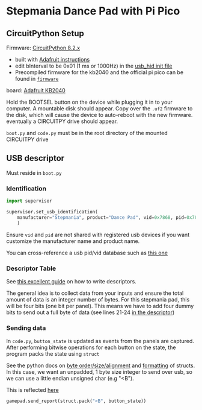 # Stepmania Dance Pad with Pi Pico
## CircuitPython Setup

Firmware: [CircuitPython 8.2.x](https://github.com/adafruit/circuitpython/releases/tag/8.2.0 "CircuitPython 8.2.0 Release")

- built with [Adafruit instructions](https://learn.adafruit.com/building-circuitpython/build-circuitpython)
- edit bInterval to be 0x01 (1 ms or 1000Hz) in the [usb_hid init file](https://github.com/adafruit/circuitpython/blob/main/shared-module/usb_hid/__init__.c)
- Precompiled firmware for the kb2040 and the official pi pico can be found in [`firmware`](https://github.com/RaeedAhmed/pico-ddr/tree/main/firmware)

board: [Adafruit KB2040](https://www.adafruit.com/product/5302 "KB2040 Product Page")

Hold the BOOTSEL button on the device while plugging it in to your computer. A mountable disk should appear. Copy over the `.uf2` firmware to the disk, which will cause the device to auto-reboot with the new firmware. eventually a CIRCUITPY drive should appear.

`boot.py` and `code.py` must be in the root directory of the mounted CIRCUITPY drive


## USB descriptor

Must reside in `boot.py`

### Identification

```python
import supervisor

supervisor.set_usb_identification(
    manufacturer="Stepmania", product="Dance Pad", vid=0x7868, pid=0x7868
    )
```

Ensure `vid` and `pid` are not shared with registered usb devices if you want customize the manufacturer name and product name.

You can cross-reference a usb pid/vid database such as [this one](https://the-sz.com/products/usbid/)

### Descriptor Table

See [this excellent guide](https://eleccelerator.com/tutorial-about-usb-hid-report-descriptors/) on how to write descriptors.

The general idea is to collect data from your inputs and ensure the total amount of data is an integer number of bytes. For this stepmania pad, this will be four bits (one bit per panel). This means we have to add four dummy bits to send out a full byte of data (see lines 21-24 [in the descriptor](https://github.com/RaeedAhmed/pico-ddr/blob/main/boot.py#L21))



### Sending data

In `code.py`, `button_state` is updated as events from the panels are captured. After performing bitwise operations for each button on the state, the program packs the state using `struct`

See the python docs on [byte order/size/alignment](https://docs.python.org/3/library/struct.html#byte-order-size-and-alignment) and [formatting](https://docs.python.org/3/library/struct.html#format-characters) of structs. In this case, we want an unpadded, 1 byte size integer to send over usb, so we can use a little endian unsigned char (e.g "<B").

This is reflected [here](https://github.com/RaeedAhmed/pico-ddr/blob/main/code.py#L27)

```python
gamepad.send_report(struct.pack("<B", button_state))
```